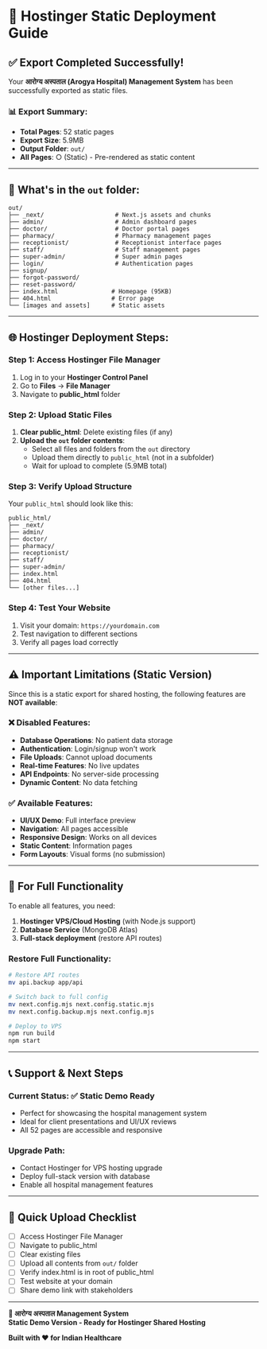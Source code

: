 # 🚀 Hostinger Static Deployment Guide

## ✅ **Export Completed Successfully!**

Your **आरोग्य अस्पताल (Arogya Hospital) Management System** has been successfully exported as static files.

### 📊 **Export Summary:**
- **Total Pages**: 52 static pages
- **Export Size**: 5.9MB
- **Output Folder**: `out/`
- **All Pages**: ○ (Static) - Pre-rendered as static content

---

## 📁 **What's in the `out` folder:**

```
out/
├── _next/                    # Next.js assets and chunks
├── admin/                    # Admin dashboard pages
├── doctor/                   # Doctor portal pages
├── pharmacy/                 # Pharmacy management pages
├── receptionist/             # Receptionist interface pages
├── staff/                    # Staff management pages
├── super-admin/              # Super admin pages
├── login/                    # Authentication pages
├── signup/
├── forgot-password/
├── reset-password/
├── index.html               # Homepage (95KB)
├── 404.html                 # Error page
└── [images and assets]      # Static assets
```

---

## 🌐 **Hostinger Deployment Steps:**

### **Step 1: Access Hostinger File Manager**
1. Log in to your **Hostinger Control Panel**
2. Go to **Files** → **File Manager**
3. Navigate to **public_html** folder

### **Step 2: Upload Static Files**
1. **Clear public_html**: Delete existing files (if any)
2. **Upload the `out` folder contents**:
   - Select all files and folders from the `out` directory
   - Upload them directly to `public_html` (not in a subfolder)
   - Wait for upload to complete (5.9MB total)

### **Step 3: Verify Upload Structure**
Your `public_html` should look like this:
```
public_html/
├── _next/
├── admin/
├── doctor/
├── pharmacy/
├── receptionist/
├── staff/
├── super-admin/
├── index.html
├── 404.html
└── [other files...]
```

### **Step 4: Test Your Website**
1. Visit your domain: `https://yourdomain.com`
2. Test navigation to different sections
3. Verify all pages load correctly

---

## ⚠️ **Important Limitations (Static Version)**

Since this is a static export for shared hosting, the following features are **NOT available**:

### ❌ **Disabled Features:**
- **Database Operations**: No patient data storage
- **Authentication**: Login/signup won't work
- **File Uploads**: Cannot upload documents
- **Real-time Features**: No live updates
- **API Endpoints**: No server-side processing
- **Dynamic Content**: No data fetching

### ✅ **Available Features:**
- **UI/UX Demo**: Full interface preview
- **Navigation**: All pages accessible
- **Responsive Design**: Works on all devices
- **Static Content**: Information pages
- **Form Layouts**: Visual forms (no submission)

---

## 🔄 **For Full Functionality**

To enable all features, you need:

1. **Hostinger VPS/Cloud Hosting** (with Node.js support)
2. **Database Service** (MongoDB Atlas)
3. **Full-stack deployment** (restore API routes)

### **Restore Full Functionality:**
```bash
# Restore API routes
mv api.backup app/api

# Switch back to full config
mv next.config.mjs next.config.static.mjs
mv next.config.backup.mjs next.config.mjs

# Deploy to VPS
npm run build
npm start
```

---

## 📞 **Support & Next Steps**

### **Current Status**: ✅ Static Demo Ready
- Perfect for showcasing the hospital management system
- Ideal for client presentations and UI/UX reviews
- All 52 pages are accessible and responsive

### **Upgrade Path**: 
- Contact Hostinger for VPS hosting upgrade
- Deploy full-stack version with database
- Enable all hospital management features

---

## 🎯 **Quick Upload Checklist**

- [ ] Access Hostinger File Manager
- [ ] Navigate to public_html
- [ ] Clear existing files
- [ ] Upload all contents from `out/` folder
- [ ] Verify index.html is in root of public_html
- [ ] Test website at your domain
- [ ] Share demo link with stakeholders

---

**🏥 आरोग्य अस्पताल Management System**  
**Static Demo Version - Ready for Hostinger Shared Hosting**

**Built with ❤️ for Indian Healthcare**
